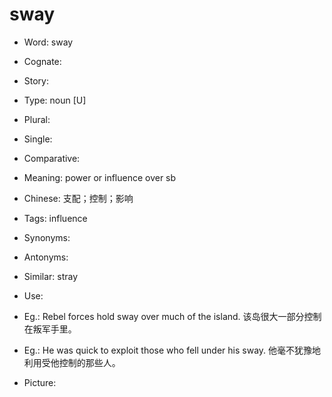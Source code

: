 # sway

- Word: sway
- Cognate: 
- Story: 

- Type: noun [U]
- Plural: 
- Single: 
- Comparative: 
- Meaning: power or influence over sb
- Chinese: 支配；控制；影响
- Tags: influence
- Synonyms: 
- Antonyms: 
- Similar: stray
- Use: 
- Eg.: Rebel forces hold sway over much of the island. 该岛很大一部分控制在叛军手里。
- Eg.: He was quick to exploit those who fell under his sway. 他毫不犹豫地利用受他控制的那些人。
- Picture: 

